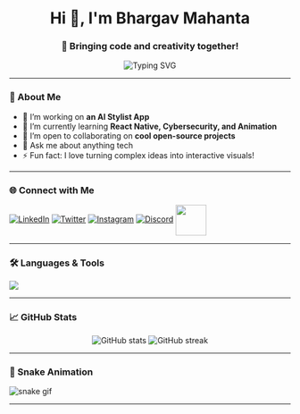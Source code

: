 <h1 align="center">Hi 👋, I'm Bhargav Mahanta</h1>
<h3 align="center">🚀 Bringing code and creativity together!</h3>

<p align="center">
  <img src="https://readme-typing-svg.herokuapp.com?font=Fira+Code&size=24&pause=1000&color=00F7FF&center=true&vCenter=true&width=435&lines=Tech+Enthusiast;Web+%26+App+Developer;Cybersecurity+Explorer;Lifelong+Learner" alt="Typing SVG" />
</p>

---

### 🧠 About Me

- 🔭 I’m working on **an AI Stylist App**  
- 🌱 I’m currently learning **React Native, Cybersecurity, and Animation**  
- 👯 I’m open to collaborating on **cool open-source projects**  
- 💬 Ask me about anything tech  
- ⚡ Fun fact: I love turning complex ideas into interactive visuals!

---

### 🌐 Connect with Me

[![LinkedIn](https://skillicons.dev/icons?i=linkedin&theme=dark)](www.linkedin.com/in/bhargav-mahanta-44583a243)
[![Twitter](https://skillicons.dev/icons?i=twitter&theme=dark)](https://x.com/BhargavMahanta_)
[![Instagram](https://skillicons.dev/icons?i=instagram&theme=dark)](https://www.instagram.com/thebhargavmahanta/)
[![Discord](https://skillicons.dev/icons?i=discord&theme=dark)](https://discordapp.com/users/1142383913713532928)
<a href="https://monkeytype.com/profile/bhargavmahanta">
  <img src="https://github.com/user-attachments/assets/2ad8f48b-7d28-44d2-abc6-2814248883fb" width="55" height="55" style="vertical-align: middle;" />
</a>

---

### 🛠️ Languages & Tools

<p align="left">
  <img src="https://skillicons.dev/icons?i=js,ts,nodejs,react,flutter,dart,python,mongodb,firebase,git,html,css,raspberrypi,notion" />
</p>

---

### 📈 GitHub Stats

<p align="center">
  <img src="https://github-readme-stats.vercel.app/api?username=zenexgraze&show_icons=true&theme=radical" alt="GitHub stats" />
  <img src="https://github-readme-streak-stats.herokuapp.com/?user=zenexgraze&theme=radical" alt="GitHub streak" />
</p>

---

### 🐍 Snake Animation

![snake gif](https://raw.githubusercontent.com/zenexgraze/zenexgraze/output/github-snake-dark.svg)

---



